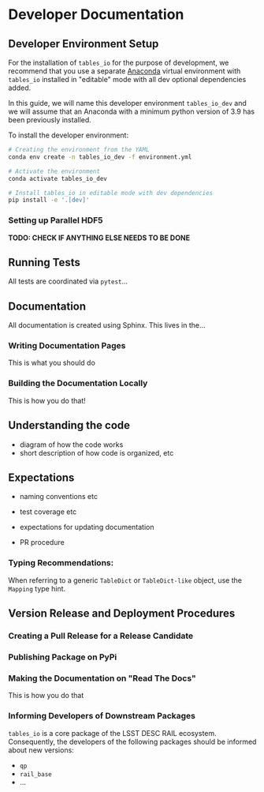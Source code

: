 # Developer Documentation

## Developer Environment Setup

For the installation of `tables_io` for the purpose of development, we recommend that you use a separate [Anaconda](https://docs.anaconda.com/anaconda/install/) virtual environment with `tables_io` installed in "editable" mode with all dev optional dependencies added.

In this guide, we will name this developer environment `tables_io_dev` and we will assume that an Anaconda with a minimum python version of 3.9 has been previously installed.

To install the developer environment:

```bash
# Creating the environment from the YAML
conda env create -n tables_io_dev -f environment.yml

# Activate the environment
conda activate tables_io_dev

# Install tables_io in editable mode with dev dependencies
pip install -e '.[dev]'
```

### Setting up Parallel HDF5

**TODO: CHECK IF ANYTHING ELSE NEEDS TO BE DONE**

## Running Tests

All tests are coordinated via `pytest`...

## Documentation

All documentation is created using Sphinx. This lives in the...

### Writing Documentation Pages

This is what you should do

### Building the Documentation Locally

This is how you do that!

## Understanding the code

- diagram of how the code works
- short description of how code is organized, etc

## Expectations

- naming conventions etc

- test coverage etc

- expectations for updating documentation

- PR procedure

### Typing Recommendations:

When referring to a generic `TableDict` or `TableDict-like` object, use the `Mapping` type hint.

## Version Release and Deployment Procedures

### Creating a Pull Release for a Release Candidate

### Publishing Package on PyPi

### Making the Documentation on "Read The Docs"

This is how you do that

### Informing Developers of Downstream Packages

`tables_io` is a core package of the LSST DESC RAIL ecosystem. Consequently, the developers of the following packages should be informed about new versions:

- `qp`
- `rail_base`
- ...
